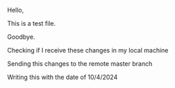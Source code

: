 Hello,

This is a test file.

Goodbye.

Checking if I receive these changes in my local machine

Sending this changes to the remote master branch

Writing this with the date of 10/4/2024



```bash
```
